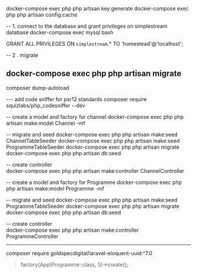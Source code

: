 docker-compose exec php php artisan key:generate
docker-compose exec php php artisan config:cache



-- 1. connect to the database and grant privileges on simplestream database
docker-compose exec mysql bash

GRANT ALL PRIVILEGES ON `simplestream`.* TO 'homestead'@'localhost';

-- 2 . migrate

docker-compose exec php php artisan migrate
---
composer dump-autoload

--- add code sniffer for psr12 standards
composer require squizlabs/php_codesniffer --dev

-- create a model and factory for channel
    docker-compose exec php php artisan make:model Channel -mf
    
-- migrate and seed
    docker-compose exec php php artisan make:seed  ChannelTableSeeder
    docker-compose exec php php artisan make:seed ProgrammeTableSeeder
    docker-compose exec php php artisan migrate
    docker-compose exec php php artisan db:seed

-- create controller    
     docker-compose exec php php artisan make:controller ChannelController


-- create a model and factory for Programme
    docker-compose exec php php artisan make:model Programme -mf
    
-- migrate and seed
    docker-compose exec php php artisan make:seed  ProgrammeTableSeeder
    docker-compose exec php php artisan migrate
    docker-compose exec php php artisan db:seed

-- create controller    
     docker-compose exec php php artisan make:controller ProgrammeController

----
composer require goldspecdigital/laravel-eloquent-uuid:^7.0

> factory(App\Programme::class, 5)->create();



